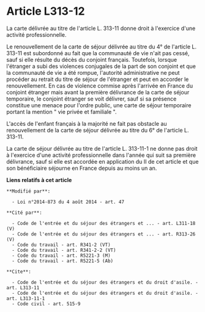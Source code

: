 # Article L313-12

La carte délivrée au titre de l'article L. 313-11 donne droit à l'exercice d'une activité professionnelle. 

Le renouvellement de la carte de séjour délivrée au titre du 4° de l'article L. 313-11 est subordonné au fait que la
communauté de vie n'ait pas cessé, sauf si elle résulte du décès du conjoint français. Toutefois, lorsque
l'étranger a subi des violences conjugales de la part de son conjoint et que la communauté de vie a été rompue, l'autorité
administrative ne peut procéder au retrait du titre de séjour de l'étranger et peut en accorder le renouvellement. En cas de
violence commise après l'arrivée en France du conjoint étranger mais avant la première délivrance de la carte de séjour
temporaire, le conjoint étranger se voit délivrer, sauf si sa présence constitue une menace pour l'ordre public, une carte de
séjour temporaire portant la mention " vie privée et familiale ". 

L'accès de l'enfant français à la majorité ne fait pas obstacle au renouvellement de la carte de séjour délivrée au titre du
6° de l'article L. 313-11. 

La carte de séjour délivrée au titre de l'article L. 313-11-1 ne donne pas droit à l'exercice d'une activité professionnelle
dans l'année qui suit sa première délivrance, sauf si elle est accordée en application du II de cet article et que son
bénéficiaire séjourne en France depuis au moins un an.

**Liens relatifs à cet article**

	**Modifié par**:

	  - Loi n°2014-873 du 4 août 2014 - art. 47

	**Cité par**:

	  - Code de l'entrée et du séjour des étrangers et ... - art. L311-18 (V)
	  - Code de l'entrée et du séjour des étrangers et ... - art. R313-26 (V)
	  - Code du travail - art. R341-2 (VT)
	  - Code du travail - art. R341-2-2 (VT)
	  - Code du travail - art. R5221-3 (M)
	  - Code du travail - art. R5221-5 (Ab)

	**Cite**:

	  - Code de l'entrée et du séjour des étrangers et du droit d'asile. - art. L313-11
	  - Code de l'entrée et du séjour des étrangers et du droit d'asile. - art. L313-11-1
	  - Code civil - art. 515-9
